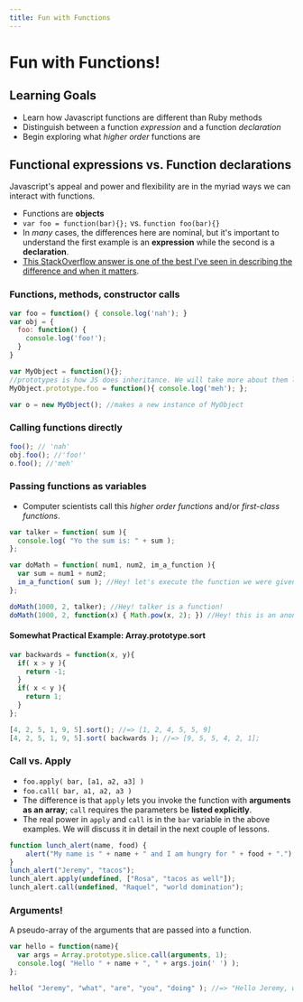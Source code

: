 ```yaml
---
title: Fun with Functions
---
```


# Fun with Functions!
## Learning Goals
- Learn how Javascript functions are different than Ruby methods
- Distinguish between a function _expression_ and a function _declaration_
- Begin exploring what _higher order_ functions are

## Functional expressions vs. Function declarations
Javascript's appeal and power and flexibility are in the myriad ways we can interact with functions.

* Functions are __objects__
* `var foo = function(bar){};` vs. `function foo(bar){}`
* In _many_ cases, the differences here are nominal, but it's important to understand the first example is an __expression__ while the second is a __declaration__.
* [This StackOverflow answer is one of the best I've seen in describing the difference and when it matters](http://stackoverflow.com/questions/3887408/javascript-function-declaration-and-evaluation-order).

### Functions, methods, constructor calls
```javascript
var foo = function() { console.log('nah'); }
var obj = {
  foo: function() {
    console.log('foo!');
  }
}

var MyObject = function(){};
//prototypes is how JS does inheritance. We will take more about them later
MyObject.prototype.foo = function(){ console.log('meh'); };

var o = new MyObject(); //makes a new instance of MyObject
```

### Calling functions directly
```javascript
foo(); // 'nah'
obj.foo(); //'foo!'
o.foo(); //'meh'
```

### Passing functions as variables
* Computer scientists call this _higher order functions_ and/or _first-class functions_.

```javascript
var talker = function( sum ){
  console.log( "Yo the sum is: " + sum );
};

var doMath = function( num1, num2, im_a_function ){
  var sum = num1 + num2;
  im_a_function( sum ); //Hey! let's execute the function we were given!
};

doMath(1000, 2, talker); //Hey! talker is a function!
doMath(1000, 2, function(x) { Math.pow(x, 2); }) //Hey! this is an anonymous function!
```

#### Somewhat Practical Example: Array.prototype.sort

```javascript
var backwards = function(x, y){
  if( x > y ){
    return -1;
  }
  if( x < y ){
    return 1;
  }
};

[4, 2, 5, 1, 9, 5].sort(); //=> [1, 2, 4, 5, 5, 9]
[4, 2, 5, 1, 9, 5].sort( backwards ); //=> [9, 5, 5, 4, 2, 1];
```

### Call vs. Apply
* `foo.apply( bar, [a1, a2, a3] )`
* `foo.call( bar, a1, a2, a3 )`
* The difference is that `apply` lets you invoke the function with __arguments as an array__; `call` requires the parameters be __listed explicitly__.
* The real power in `apply` and `call` is in the `bar` variable in the above examples. We will discuss it in detail in the next couple of lessons.

```javascript
function lunch_alert(name, food) {
    alert("My name is " + name + " and I am hungry for " + food + ".");
}
lunch_alert("Jeremy", "tacos");
lunch_alert.apply(undefined, ["Rosa", "tacos as well"]);
lunch_alert.call(undefined, "Raquel", "world domination");
```


### Arguments!
A pseudo-array of the arguments that are passed into a function.

```javascript
var hello = function(name){
  var args = Array.prototype.slice.call(arguments, 1);
  console.log( "Hello " + name + ", " + args.join(' ') );
};

hello( "Jeremy", "what", "are", "you", "doing" ); //=> "Hello Jeremy, what are you doing"
```
